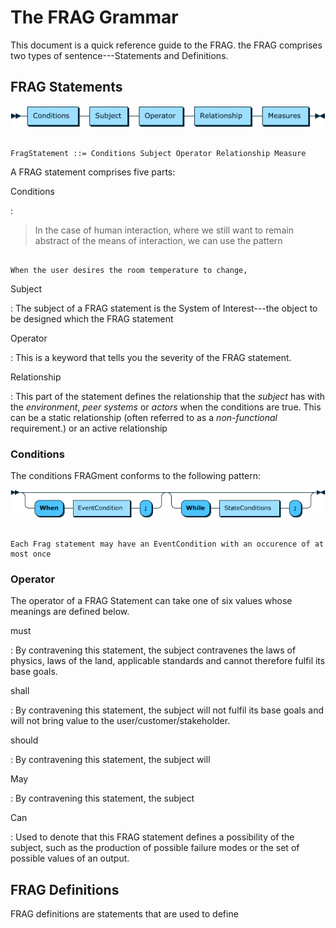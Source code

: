 The FRAG Grammar
================

This document is a quick reference guide to the FRAG. the FRAG comprises two types of sentence---Statements and Definitions.

FRAG Statements
---------------


![Railroad diagram of a FRAG statement](diagram/FragStatement.png)

``` EBNF

FragStatement ::= Conditions Subject Operator Relationship Measure

```

A FRAG statement comprises five parts:

Conditions

  : 

> In the case of human interaction, where we still want to remain abstract of the means of interaction, we can use the pattern 

``` FRAG

When the user desires the room temperature to change, 

```

Subject

  : The subject of a FRAG statement is the System of Interest---the object to be designed which the FRAG statement 

Operator

  : This is a keyword that tells you the severity of the FRAG statement.

Relationship

  : This part of the statement defines the relationship that the *subject* has with the *environment*, *peer systems* or *actors* when the conditions are true. This can be a static relationship (often referred to as a *non-functional* requirement.) or an active relationship

### Conditions

The conditions FRAGment conforms to the following pattern:

![```Conditions ::= ('When' EventCondition ';')? ('While' StateConditions ';')?```](diagram/Conditions.png)

``` FRAG

Each Frag statement may have an EventCondition with an occurence of at most once

```

### Operator

The operator of a FRAG Statement can take one of six values whose meanings are defined below.

must

  : By contravening this statement, the subject contravenes the laws of physics, laws of the land, applicable standards and cannot therefore fulfil its base goals.

shall

  : By contravening this statement, the subject will not fulfil its base goals and will not bring value to the user/customer/stakeholder.

should

  : By contravening this statement, the subject will 

May

  : By contravening this statement, the subject 

Can

  : Used to denote that this FRAG statement defines a possibility of the subject, such as the production of possible failure modes or the set of possible values of an output.


FRAG Definitions
----------------

FRAG definitions are statements that are used to define 